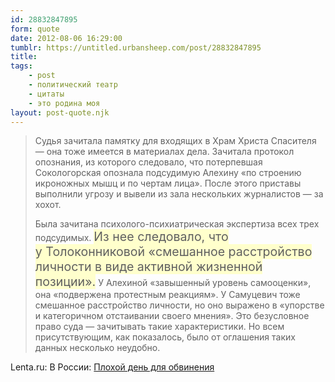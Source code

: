 ```yaml
---
id: 28832847895
form: quote
date: 2012-08-06 16:29:00
tumblr: https://untitled.urbansheep.com/post/28832847895
title: 
tags:
    - post
    - политический театр
    - цитаты
    - это родина моя
layout: post-quote.njk
---
```


<blockquote>
<p>Судья зачитала памятку для входящих в Храм Христа Спасителя — она тоже имеется в материалах дела. Зачитала протокол опознания, из которого следовало, что потерпевшая Сокологорская опознала подсудимую Алехину «по строению икроножных мышц и по чертам лица». После этого приставы выполнили угрозу и вывели из зала нескольких журналистов — за хохот.</p>

<p>Была зачитана психолого-психиатрическая экспертиза всех трех подсудимых. <em style="font-size:1.4em;font-style:normal;background-color:#ffffcc;">Из&nbsp;нее следовало, что у&nbsp;Толоконниковой «смешанное расстройство личности в&nbsp;виде активной жизненной позиции».</em> У&nbsp;Алехиной «завышенный уровень самооценки», она «подвержена протестным реакциям». У&nbsp;Самуцевич тоже смешанное расстройство личности, но&nbsp;оно&nbsp;выражено в&nbsp;«упорстве и&nbsp;категоричном отстаивании своего мнения». Это&nbsp;безусловное право суда — зачитывать такие характеристики. Но&nbsp;всем присутствующим, как&nbsp;показалось, было от&nbsp;оглашения таких данных несколько неудобно.</p>
</blockquote>

Lenta.ru: В России: <a href="http://lenta.ru/articles/2012/08/03/dayfour/">Плохой день для обвинения</a>
